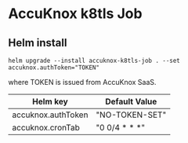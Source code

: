 # AccuKnox k8tls Job

## Helm install

```
helm upgrade --install accuknox-k8tls-job . --set accuknox.authToken="TOKEN"
```
where TOKEN is issued from AccuKnox SaaS.

| Helm key | Default Value |
|----------|---------------|
| accuknox.authToken | "NO-TOKEN-SET" |
| accuknox.cronTab | "0 0/4 * * *" |
